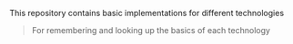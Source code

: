 This repository contains basic implementations for different technologies
> For remembering and looking up the basics of each technology